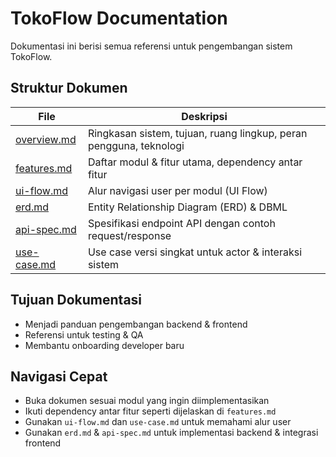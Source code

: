 # TokoFlow Documentation

Dokumentasi ini berisi semua referensi untuk pengembangan sistem TokoFlow.

## Struktur Dokumen

| File                         | Deskripsi                                                          |
| ---------------------------- | ------------------------------------------------------------------ |
| [overview.md](./overview.md) | Ringkasan sistem, tujuan, ruang lingkup, peran pengguna, teknologi |
| [features.md](./features.md) | Daftar modul & fitur utama, dependency antar fitur                 |
| [ui-flow.md](./ui-flow.md)   | Alur navigasi user per modul (UI Flow)                             |
| [erd.md](./erd.md)           | Entity Relationship Diagram (ERD) & DBML                           |
| [api-spec.md](./api-spec.md) | Spesifikasi endpoint API dengan contoh request/response            |
| [use-case.md](./use-case.md) | Use case versi singkat untuk actor & interaksi sistem              |

## Tujuan Dokumentasi

- Menjadi panduan pengembangan backend & frontend
- Referensi untuk testing & QA
- Membantu onboarding developer baru

## Navigasi Cepat

- Buka dokumen sesuai modul yang ingin diimplementasikan
- Ikuti dependency antar fitur seperti dijelaskan di `features.md`
- Gunakan `ui-flow.md` dan `use-case.md` untuk memahami alur user
- Gunakan `erd.md` & `api-spec.md` untuk implementasi backend & integrasi frontend
